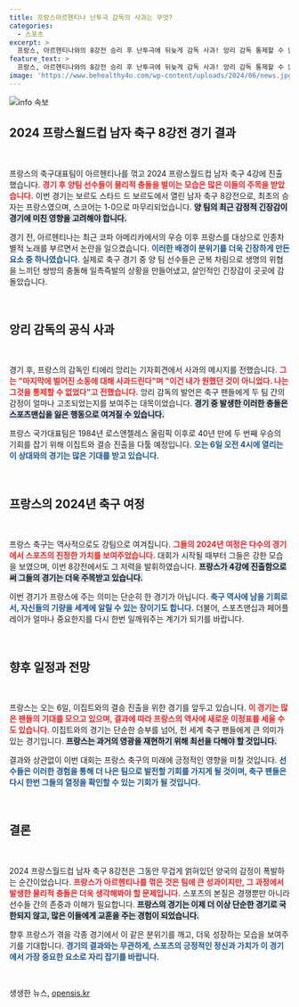 ```yaml
---
title: 프랑스아르헨티나 난투극 감독의 사과는 무엇?
categories:
  - 스포츠
excerpt: >
  프랑스, 아르헨티나와의 8강전 승리 후 난투극에 뒤늦게 감독 사과! 앙리 감독 통제할 수 없었다며 고개 숙여. 과연, 프랑스는 40년 만의 두 번째 올림픽 우승에 도전할 수 있을까? 클릭해서 경기의 전말을 확인해 보세요!
feature_text: >
  프랑스, 아르헨티나와의 8강전 승리 후 난투극에 뒤늦게 감독 사과! 앙리 감독 통제할 수 없었다며 고개 숙여. 과연, 프랑스는 40년 만의 두 번째 올림픽 우승에 도전할 수 있을까? 클릭해서 경기의 전말을 확인해 보세요!
image: 'https://www.behealthy4u.com/wp-content/uploads/2024/06/news.jpg'
---
```


<p><img src="https://www.behealthy4u.com/wp-content/uploads/2024/06/news.jpg" alt="info 속보" /></p>

<h2 data-ke-size="size26">2024 프랑스월드컵 남자 축구 8강전 경기 결과</h2>

<p data-ke-size="size16">&nbsp;</p>

<p>프랑스의 축구대표팀이 아르헨티나를 꺾고 2024 프랑스월드컵 남자 축구 4강에 진출했습니다. <b><span style="color: #ee2323;">경기 후 양팀 선수들이 물리적 충돌을 벌이는 모습은 많은 이들의 주목을 받았습니다.</span></b> 이번 경기는 보르도 스타드 드 보르도에서 열린 남자 축구 8강전으로, 최초의 승자는 프랑스였으며, 스코어는 1-0으로 마무리되었습니다. <b><span style="background-color: #21538527;">양 팀의 최근 감정적 긴장감이 경기에 미친 영향을 고려해야 합니다.</span></b></p>

<p>경기 전, 아르헨티나는 최근 코파 아메리카에서의 우승 이후 프랑스를 대상으로 인종차별적 노래를 부르면서 논란을 일으켰습니다. <b><span style="color: #1a5490;">이러한 배경이 분위기를 더욱 긴장하게 만든 요소 중 하나였습니다.</span></b> 실제로 축구 경기 중 양 팀 선수들은 군복 차림으로 생명의 위협을 느끼던 쌍방의 충돌해 일촉즉발의 상황을 만들어냈고, 살인적인 긴장감이 곳곳에 감돌았습니다.</p>

<p data-ke-size="size16">&nbsp;</p>

<h2 data-ke-size="size26">앙리 감독의 공식 사과</h2>

<p data-ke-size="size16">&nbsp;</p>

<p>경기 후, 프랑스의 감독인 티에리 앙리는 기자회견에서 사과의 메시지를 전했습니다. <b><span style="color: #ee2323;">그는 "마지막에 벌어진 소동에 대해 사과드린다"며 "이건 내가 원했던 것이 아니었다. 나는 그것을 통제할 수 없었다"고 전했습니다.</span></b> 앙리 감독의 발언은 축구 팬들에게 두 팀 간의 감정이 얼마나 고조되었는지를 보여주는 대목이었습니다. <b><span style="background-color: #21538527;">경기 중 발생한 이러한 충돌은 스포츠맨십을 잃은 행동으로 여겨질 수 있습니다.</span></b></p>

<p>프랑스 국가대표팀은 1984년 로스앤젤레스 올림픽 이후로 40년 만에 두 번째 우승의 기회를 잡기 위해 이집트와 결승 진출을 다툴 예정입니다. <b><span style="color: #1a5490;">오는 6일 오전 4시에 열리는 이 상대와의 경기는 많은 기대를 받고 있습니다.</span></b></p>

<p data-ke-size="size16">&nbsp;</p>

<h2 data-ke-size="size26">프랑스의 2024년 축구 여정</h2>

<p data-ke-size="size16">&nbsp;</p>

<p>프랑스 축구는 역사적으로도 강팀으로 여겨집니다. <b><span style="color: #ee2323;">그들의 2024년 여정은 다수의 경기에서 스포츠의 진정한 가치를 보여주었습니다.</span></b> 대회가 시작될 때부터 그들은 강한 모습을 보였으며, 이번 8강전에서도 그 저력을 발휘하였습니다. <b><span style="background-color: #21538527;">프랑스가 4강에 진출함으로써 그들의 경기는 더욱 주목받고 있습니다.</span></b></p>

<p>이번 경기가 프랑스에 주는 의미는 단순히 한 경기가 아닙니다. <b><span style="color: #1a5490;">축구 역사에 남을 기회로서, 자신들의 기량을 세계에 알릴 수 있는 장이기도 합니다.</span></b> 더불어, 스포츠맨십과 페어플레이가 얼마나 중요한지를 다시 한번 일깨워주는 계기가 되기를 바랍니다. </p>

<p data-ke-size="size16">&nbsp;</p>

<h2 data-ke-size="size26">향후 일정과 전망</h2>

<p data-ke-size="size16">&nbsp;</p>

<p>프랑스는 오는 6일, 이집트와의 결승 진출을 위한 경기를 앞두고 있습니다. <b><span style="color: #ee2323;">이 경기는 많은 팬들의 기대를 모으고 있으며, 결과에 따라 프랑스의 역사에 새로운 이정표를 세울 수도 있습니다.</span></b> 이집트와의 경기는 단순한 승부를 넘어, 전 세계 축구 팬들에게 큰 의미가 있는 경기입니다. <b><span style="background-color: #21538527;">프랑스는 과거의 영광을 재현하기 위해 최선을 다해야 할 것입니다.</span></b></p>

<p>결과와 상관없이 이번 대회는 프랑스 축구의 미래에 긍정적인 영향을 미칠 것입니다. <b><span style="color: #1a5490;">선수들은 이러한 경험을 통해 더 나은 팀으로 발전할 기회를 가지게 될 것이며, 축구 팬들은 다시 한번 그들의 열정을 확인할 수 있는 기회가 될 것입니다.</span></b></p>

<p data-ke-size="size16">&nbsp;</p>

<h2 data-ke-size="size26">결론</h2>

<p data-ke-size="size16">&nbsp;</p>

<p>2024 프랑스월드컵 남자 축구 8강전은 그동안 무겁게 얽혀있던 양국의 감정이 폭발하는 순간이었습니다. <b><span style="color: #ee2323;">프랑스가 아르헨티나를 꺾은 것은 팀에 큰 성과이지만, 그 과정에서 발생한 물리적 충돌은 더욱 생각해봐야 할 문제입니다.</span></b> 스포츠의 본질은 경쟁뿐만 아니라 선수들 간의 존중과 이해가 필요합니다. <b><span style="background-color: #21538527;">프랑스의 경기는 이제 더 이상 단순한 경기로 국한되지 않고, 많은 이들에게 교훈을 주는 경험이 되었습니다.</span></b></p>

<p>향후 프랑스가 겪을 각종 경기에서 이 같은 분위기를 깨고, 더욱 성장하는 모습을 보여주기를 기대합니다. <b><span style="color: #1a5490;">경기의 결과와는 무관하게, 스포츠의 긍정적인 정신과 가치가 이 경기에서 가장 중요한 요소로 자리 잡기를 바랍니다.</span></b> </p>

<p data-ke-size="size16">&nbsp;</p>
생생한 뉴스, <a href="https://opensis.kr" rel="dofollow">opensis.kr</a>



